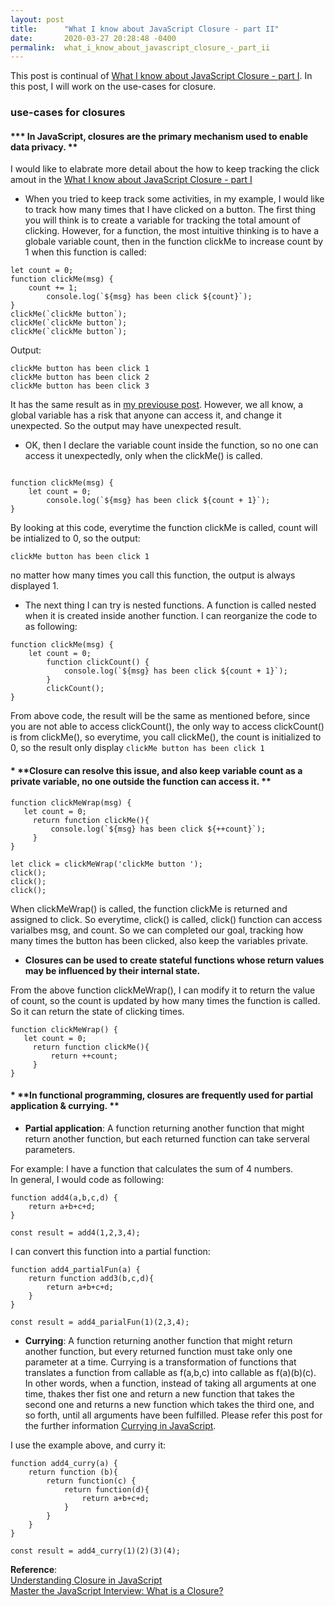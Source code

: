 ```yaml
---
layout: post
title:      "What I know about JavaScript Closure - part II"
date:       2020-03-27 20:28:48 -0400
permalink:  what_i_know_about_javascript_closure_-_part_ii
---
```


This post is continual of [What I know about JavaScript Closure - part I](https://vvlnote.github.io/what_i_know_about_javascript_closure).  In this post, I will work on the use-cases for closure.  

### use-cases for closures  
#### *** In JavaScript, closures are the primary mechanism used to enable data privacy.  **
I would like to elabrate more detail about the how to keep tracking the click amout in the [What I know about JavaScript Closure - part I](https://vvlnote.github.io/what_i_know_about_javascript_closure)  

* When you tried to keep track some activities, in my example, I would like to track how many times that I have clicked on a button.  The first thing you will think is to create a variable for tracking the total amount of clicking. However, for a function, the most intuitive thinking is to have a globale variable count, then in the function clickMe to increase count by 1 when this function is called:   

```
let count = 0;
function clickMe(msg) {
    count += 1;
		console.log(`${msg} has been click ${count}`);
}
clickMe(`clickMe button`);
clickMe(`clickMe button`);
clickMe(`clickMe button`);

```   

Output:   
```
clickMe button has been click 1
clickMe button has been click 2
clickMe button has been click 3
```

It has the same result as in [my previouse post](https://vvlnote.github.io/what_i_know_about_javascript_closure). However, we all know, a global variable has a risk that anyone can access it, and change it unexpected. So the output may have unexpected result.   

*  OK, then I declare the variable count inside the function, so no one can access it unexpectedly, only when the clickMe() is called.  

```

function clickMe(msg) {
    let count = 0;
		console.log(`${msg} has been click ${count + 1}`);
}
```  

By looking at this code, everytime the function clickMe is called, count will be intialized to 0, so the output:  

`clickMe button has been click 1`

no matter how many times you call this function, the output is always displayed 1.  
* The next thing I can try is nested functions. A function is called nested when it is created inside another function. I can reorganize the code to as following:   

```
function clickMe(msg) {
    let count = 0;
		function clickCount() {
		    console.log(`${msg} has been click ${count + 1}`);
		}
		clickCount();
}
```

From above code, the result will be the same as mentioned before, since you are not able to access clickCount(), the only way to access clickCount() is from clickMe(), so everytime, you call clickMe(), the count is initialized to 0, so the result only display 
`clickMe button has been click 1`  

#### *  **Closure can resolve this issue, and also keep variable count as a private variable, no one outside the function can access it.  ** 

```
function clickMeWrap(msg) {
   let count = 0;
	 return function clickMe(){
	     console.log(`${msg} has been click ${++count}`);
	 }
}

let click = clickMeWrap('clickMe button ');
click();
click();
click();
```  
When clickMeWrap() is called, the function clickMe is returned and assigned to click. So everytime, click() is called, click() function can access varialbes msg, and count. So we can completed our goal, tracking how many times the button has been clicked, also keep the variables private.



* **Closures can be used to create stateful functions whose return values may be influenced by their internal state.**  

From the above function clickMeWrap(), I can modify it to return the value of count, so the count is updated by how many times the function is called. So it can return the state of clicking times. 

```
function clickMeWrap() {
   let count = 0;
	 return function clickMe(){
	     return ++count;
	 }
}
```  


#### * **In functional programming, closures are frequently used for partial application & currying. **  

* **Partial application**: A function returning another function that might return another function, but each returned function can take serveral parameters. 

For example: I have a function that calculates the sum of 4 numbers.  
In general, I would code as following:  

```
function add4(a,b,c,d) {
    return a+b+c+d;
}

const result = add4(1,2,3,4);
```

I can convert this function into a partial function:     

```
function add4_partialFun(a) {
    return function add3(b,c,d){
        return a+b+c+d;
    }
}

const result = add4_parialFun(1)(2,3,4);
```



* **Currying**: A function returning another function that might return another function, but every returned function must take only one parameter at a time. Currying is a transformation of functions that translates a function from callable as f(a,b,c) into callable as f(a)(b)(c).  In other words, when a function, instead of taking all arguments at one time, thakes ther fist one and return a new function that takes the second one and returns a new function which takes the third one, and so forth, until all arguments have been fulfilled.  Please refer this post for the further information [Currying in JavaScript](https://codeburst.io/currying-in-javascript-ba51eb9778dc). 

I use the example above, and curry it:  

```
function add4_curry(a) {
    return function (b){
        return function(c) {
            return function(d){
                return a+b+c+d;
            }
        }
    }
}

const result = add4_curry(1)(2)(3)(4);
```  

**Reference**:   
[Understanding Closure in JavaScript](https://blog.bitsrc.io/a-beginners-guide-to-closures-in-javascript-97d372284dda)  
[Master the JavaScript Interview: What is a Closure?](https://medium.com/javascript-scene/master-the-javascript-interview-what-is-a-closure-b2f0d2152b36)
